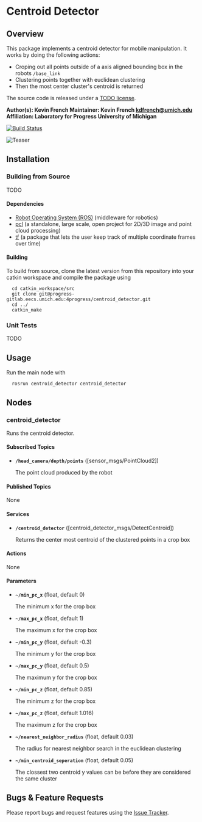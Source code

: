 # Centroid Detector

## Overview

This package implements a centroid detector for mobile manipulation.
It works by doing the following actions:
* Croping out all points outside of a axis aligned bounding box in the robots `/base_link`
* Clustering points together with euclidean clustering
* Then the most center cluster's centroid is returned

The source code is released under a [TODO license](TODO).

**Author(s): Kevin French
Maintainer: Kevin French kdfrench@umich.edu
Affiliation: Laboratory for Progress University of Michigan**

[![Build Status](TODO)](TODO)

![Teaser](TODO)


## Installation

### Building from Source
TODO

#### Dependencies

- [Robot Operating System (ROS)](http://wiki.ros.org) (middleware for robotics)
- [pcl](http://pointclouds.org) (a standalone, large scale, open project for 2D/3D image and point cloud processing)
- [tf](http://wiki.ros.org/tf) (a package that lets the user keep track of multiple coordinate frames over time)

#### Building

To build from source, clone the latest version from this repository into your catkin workspace and compile the package using

```
  cd catkin_workspace/src
  git clone git@progress-gitlab.eecs.umich.edu:4progress/centroid_detector.git
  cd ../
  catkin_make
```


### Unit Tests

TODO


## Usage

Run the main node with

```
  rosrun centroid_detector centroid_detector
```

## Nodes

### centroid_detector

Runs the centroid detector.


#### Subscribed Topics

* **`/head_camera/depth/points`** ([sensor_msgs/PointCloud2])

    The point cloud produced by the robot

#### Published Topics

None


#### Services

* **`/centroid_detector`** ([centroid_detector_msgs/DetectCentroid])

  Returns the center most centroid of the clustered points in a crop box

#### Actions

None


#### Parameters

* **`~/min_pc_x`** (float, default 0)

    The minimum x for the crop box

* **`~/max_pc_x`** (float, default 1)

    The maximum x for the crop box

* **`~/min_pc_y`** (float, default -0.3)

    The minimum y for the crop box

* **`~/max_pc_y`** (float, default 0.5)

    The maximum y for the crop box

* **`~/min_pc_z`** (float, default 0.85)

    The minimum z for the crop box

* **`~/max_pc_z`** (float, default 1.016)

    The maximum z for the crop box

* **`~/nearest_neighbor_radius`** (float, default 0.03)

    The radius for nearest neighbor search in the euclidean clustering

* **`~/min_centroid_seperation`** (float, default 0.05)

    The clossest two centroid y values can be before they are considered the same cluster


## Bugs & Feature Requests

Please report bugs and request features using the [Issue Tracker](https://progress-gitlab.eecs.umich.edu/4progress/centroid_detector/issues).
